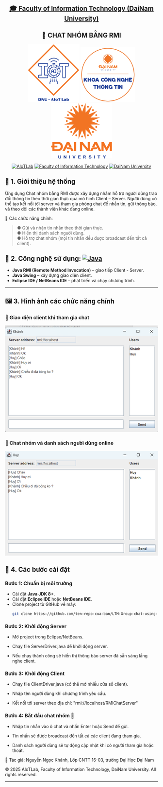 <h2 align="center">
    <a href="https://dainam.edu.vn/vi/khoa-cong-nghe-thong-tin">
    🎓 Faculty of Information Technology (DaiNam University)
    </a>
</h2>
<h2 align="center">
  📌 CHAT NHÓM BẰNG RMI 

</h2>
<div align="center">
    <p align="center">
        <img src="docs/aiotlab_logo.png" alt="AIoTLab Logo" width="170"/>
        <img src="docs/fitdnu_logo.png" alt="AIoTLab Logo" width="180"/>
        <img src="docs/dnu_logo.png" alt="DaiNam University Logo" width="200"/>
    </p>

[![AIoTLab](https://img.shields.io/badge/AIoTLab-green?style=for-the-badge)](https://www.facebook.com/DNUAIoTLab)
[![Faculty of Information Technology](https://img.shields.io/badge/Faculty%20of%20Information%20Technology-blue?style=for-the-badge)](https://dainam.edu.vn/vi/khoa-cong-nghe-thong-tin)
[![DaiNam University](https://img.shields.io/badge/DaiNam%20University-orange?style=for-the-badge)](https://dainam.edu.vn)

</div>

## 📖 1. Giới thiệu hệ thống 
Ứng dụng Chat nhóm bằng RMI được xây dựng nhằm hỗ trợ người dùng trao đổi thông tin theo thời gian thực qua mô hình Client – Server. Người dùng có thể tạo kết nối tới server và tham gia phòng chat để nhắn tin, gửi thông báo, và theo dõi các thành viên khác đang online.

🎯 Các chức năng chính:<br>
> ● Gửi và nhận tin nhắn theo thời gian thực.<br>
> ● Hiển thị danh sách người dùng.<br>
> ● Hỗ trợ chat nhóm (mọi tin nhắn đều được broadcast đến tất cả client).<br>

        

## 🔧 2. Công nghệ sử dụng: [![Java](https://img.shields.io/badge/Java-007396?style=for-the-badge&logo=java&logoColor=white)](https://www.java.com/)
- **Java RMI (Remote Method Invocation)** – giao tiếp Client - Server.  
- **Java Swing** – xây dựng giao diện client.  
- **Eclipse IDE / NetBeans IDE** – phát triển và chạy chương trình.  

---
## 🖼️ 3.  Hình ảnh các chức năng chính

### 🔹 Giao diện client khi tham gia chat
![Client UI](docs/projects/K16/image.png)

### 🔹 Chat nhóm và danh sách người dùng online
![Chat UI](docs/projects/K16/image%20copy.png)



## 🚀 4.  Các bước cài đặt

### Bước 1: Chuẩn bị môi trường
- Cài đặt **Java JDK 8+**.  
- Cài đặt **Eclipse IDE** hoặc **NetBeans IDE**.  
- Clone project từ GitHub về máy:  
  ```bash
  git clone https://github.com/ten-repo-cua-ban/LTM-Group-chat-using-RMI.git
### Bước 2: Khởi động Server
- Mở project trong Eclipse/NetBeans.

- Chạy file ServerDriver.java để khởi động server.

- Nếu chạy thành công sẽ hiển thị thông báo server đã sẵn sàng lắng nghe client.

### Bước 3: Khởi động Client
- Chạy file ClientDriver.java (có thể mở nhiều cửa sổ client).

- Nhập tên người dùng khi chương trình yêu cầu.

- Kết nối tới server theo địa chỉ: "rmi://localhost/RMIChatServer"
### Bước 4: Bắt đầu chat nhóm 🎉
- Nhập tin nhắn vào ô chat và nhấn Enter hoặc Send để gửi.

- Tin nhắn sẽ được broadcast đến tất cả các client đang tham gia.

- Danh sách người dùng sẽ tự động cập nhật khi có người tham gia hoặc thoát.

📌 Tác giả: Nguyễn Ngọc Khánh, Lớp CNTT 16-03, trường Đại Học Đại Nam

© 2025 AIoTLab, Faculty of Information Technology, DaiNam University. All rights reserved.

---